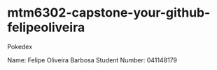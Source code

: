 # mtm6302-capstone-your-github-felipeoliveira
Pokedex

Name: Felipe Oliveira Barbosa 
Student Number: 041148179
